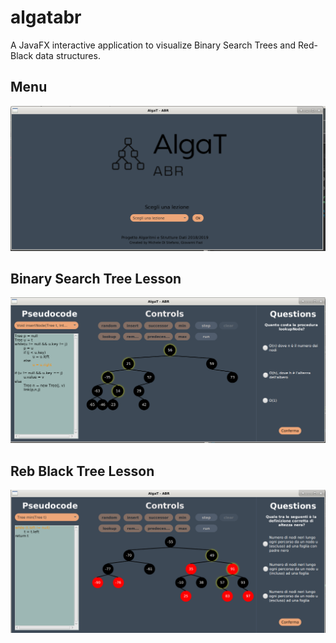 # algatabr

A JavaFX interactive application to visualize Binary Search Trees and Red-Black data structures.
## Menu
![UI](https://github.com/midist0xf/algatabr/blob/master/images/menu.png)
## Binary Search Tree Lesson
![UI](https://github.com/midist0xf/algatabr/blob/master/images/abr.png)
## Reb Black Tree Lesson
![UI](https://github.com/midist0xf/algatabr/blob/master/images/redblack.png)
